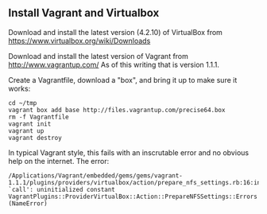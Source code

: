 
## Install Vagrant and Virtualbox

Download and install the latest version (4.2.10) of VirtualBox from
https://www.virtualbox.org/wiki/Downloads


Download and install the latest version of Vagrant from
http://www.vagrantup.com/
As of this writing that is version 1.1.1.

Create a Vagrantfile, download a "box", and bring it up to make sure it works:

    cd ~/tmp
    vagrant box add base http://files.vagrantup.com/precise64.box
    rm -f Vagrantfile
    vagrant init
    vagrant up
    vagrant destroy

In typical Vagrant style, this fails with an inscrutable error and no obvious
help on the internet.  The error:

    /Applications/Vagrant/embedded/gems/gems/vagrant-1.1.1/plugins/providers/virtualbox/action/prepare_nfs_settings.rb:16:in
    `call': uninitialized constant
    VagrantPlugins::ProviderVirtualBox::Action::PrepareNFSSettings::Errors
    (NameError)


